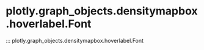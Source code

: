# plotly.graph_objects.densitymapbox.hoverlabel.Font

::: plotly.graph_objects.densitymapbox.hoverlabel.Font
